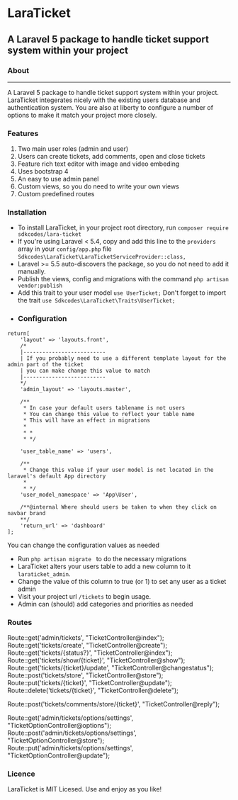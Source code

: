# LaraTicket
## A Laravel 5 package to handle ticket support system within your project
### About
<hr>
A Laravel 5 package to handle ticket support system within your project. LaraTicket integerates nicely with the existing users database and authentication system. You are also at liberty to configure a number of options to make it match your project more closely.

### Features
1. Two main user roles (admin and user)
2. Users can create tickets, add comments, open and close tickets
3. Feature rich text editor with image and video embeding
4. Uses bootstrap 4
5. An easy to use admin panel
6. Custom views, so you do need to write your own views
7. Custom predefined routes

### Installation
- To install LaraTicket, in your project root directory, run
`composer require sdkcodes/lara-ticket`
- If you're using Laravel < 5.4, copy and add this line to the `providers` array in your `config/app.php` file
`Sdkcodes\LaraTicket\LaraTicketServiceProvider::class,`
- Laravel >= 5.5 auto-discovers the package, so you do not need to add it manually.
- Publish the views, config and migrations with the command 
`php artisan vendor:publish`
- Add this trait to your user model `use UserTicket;`
Don't forget to import the trait `use Sdkcodes\LaraTicket\Traits\UserTicket;`
- ### Configuration
```
return[
    'layout' => 'layouts.front',
    /*
    |--------------------------
    | If you probably need to use a different template layout for the admin part of the ticket
    | you can make change this value to match
    |--------------------------
    */
    'admin_layout' => 'layouts.master',

    /**
     * In case your default users tablename is not users
     * You can change this value to reflect your table name 
     * This will have an effect in migrations
     * 
     * *
     * */

    'user_table_name' => 'users',

    /**
     * Change this value if your user model is not located in the laravel's default App directory
     * 
     * */
    'user_model_namespace' => 'App\User',

    /**@internal Where should users be taken to when they click on navbar brand
    **/
    'return_url' => 'dashboard'
];
```
You can change the configuration values as needed
- Run `php artisan migrate ` to do the necessary migrations
- LaraTicket alters your users table to add a new column to it `laraticket_admin`. 
- Change the value of this column to true (or 1) to set any user as a ticket admin
- Visit your project url `/tickets` to begin usage.
- Admin can (should) add categories and priorities as needed

### Routes
Route::get('admin/tickets', "TicketController@index");
Route::get('tickets/create', "TicketController@create");
Route::get('tickets/{status?}', "TicketController@index");    Route::get('tickets/show/{ticket}', "TicketController@show");
Route::get('tickets/{ticket}/update', "TicketController@changestatus");
Route::post('tickets/store', "TicketController@store");
Route::put('tickets/{ticket}', "TicketController@update");
Route::delete('tickets/{ticket}', "TicketController@delete");

Route::post('tickets/comments/store/{ticket}', "TicketController@reply");

Route::get('admin/tickets/options/settings', "TicketOptionController@options");
Route::post('admin/tickets/options/settings', "TicketOptionController@store");
Route::put('admin/tickets/options/settings', "TicketOptionController@update");

### Licence
LaraTicket is MIT Licesed. Use and enjoy as you like!